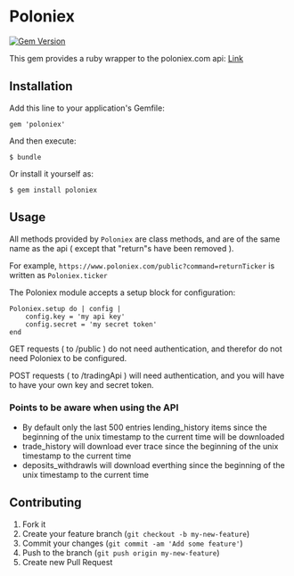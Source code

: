 # Poloniex

[![Gem Version](https://badge.fury.io/rb/poloniex.png)](http://badge.fury.io/rb/poloniex)

This gem provides a ruby wrapper to the poloniex.com api: [Link](https://poloniex.com/api)
## Installation

Add this line to your application's Gemfile:

    gem 'poloniex'

And then execute:

    $ bundle

Or install it yourself as:

    $ gem install poloniex

## Usage

All methods provided by ```Poloniex``` are class methods, and are of the same name as the api ( except that "return"s have been removed ).

For example, ```https://www.poloniex.com/public?command=returnTicker``` is written as ```Poloniex.ticker```

The Poloniex module accepts a setup block for configuration:

```
Poloniex.setup do | config |
    config.key = 'my api key'
    config.secret = 'my secret token'
end
```

GET requests ( to /public ) do not need authentication, and therefor do not need Poloniex to be configured.

POST requests ( to /tradingApi ) will need authentication, and you will have to have your own key and secret token.

### Points to be aware when using the API

* By default only the last 500 entries lending_history items since the beginning of the unix timestamp to the current time will be downloaded
* trade_history will download ever trace since the beginning of the unix timestamp to the current time
* deposits_withdrawls will download everthing since the beginning of the unix timestamp to the current time

## Contributing

1. Fork it
2. Create your feature branch (`git checkout -b my-new-feature`)
3. Commit your changes (`git commit -am 'Add some feature'`)
4. Push to the branch (`git push origin my-new-feature`)
5. Create new Pull Request
